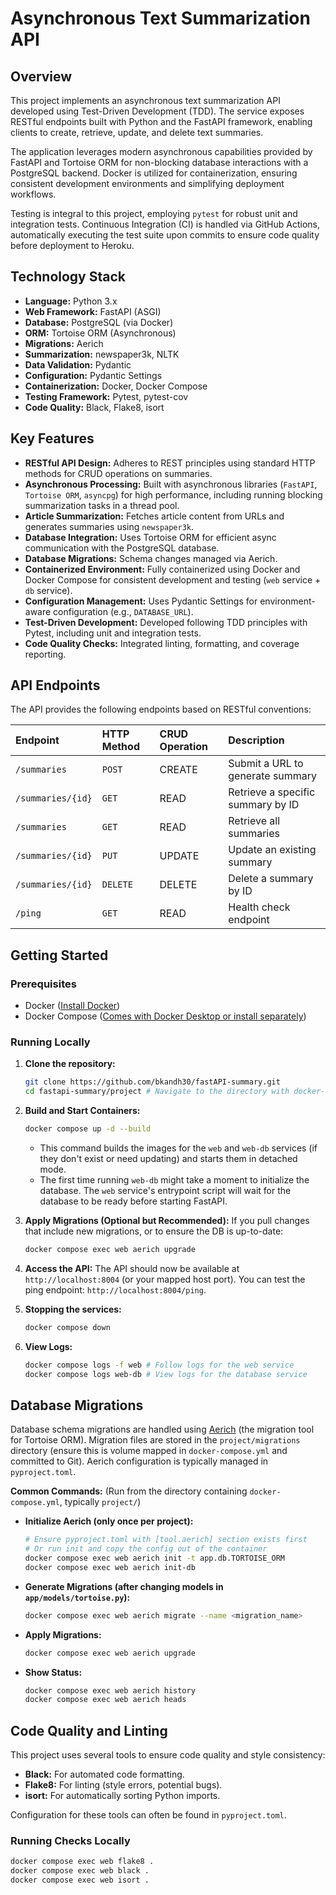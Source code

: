 # Asynchronous Text Summarization API

## Overview

This project implements an asynchronous text summarization API developed using Test-Driven Development (TDD). The service exposes RESTful endpoints built with Python and the FastAPI framework, enabling clients to create, retrieve, update, and delete text summaries.

The application leverages modern asynchronous capabilities provided by FastAPI and Tortoise ORM for non-blocking database interactions with a PostgreSQL backend. Docker is utilized for containerization, ensuring consistent development environments and simplifying deployment workflows.

Testing is integral to this project, employing `pytest` for robust unit and integration tests. Continuous Integration (CI) is handled via GitHub Actions, automatically executing the test suite upon commits to ensure code quality before deployment to Heroku.

## Technology Stack

- **Language:** Python 3.x
- **Web Framework:** FastAPI (ASGI)
- **Database:** PostgreSQL (via Docker)
- **ORM:** Tortoise ORM (Asynchronous)
- **Migrations:** Aerich
- **Summarization:** newspaper3k, NLTK
- **Data Validation:** Pydantic
- **Configuration:** Pydantic Settings
- **Containerization:** Docker, Docker Compose
- **Testing Framework:** Pytest, pytest-cov
- **Code Quality:** Black, Flake8, isort

## Key Features

- **RESTful API Design:** Adheres to REST principles using standard HTTP methods for CRUD operations on summaries.
- **Asynchronous Processing:** Built with asynchronous libraries (`FastAPI`, `Tortoise ORM`, `asyncpg`) for high performance, including running blocking summarization tasks in a thread pool.
- **Article Summarization:** Fetches article content from URLs and generates summaries using `newspaper3k`.
- **Database Integration:** Uses Tortoise ORM for efficient async communication with the PostgreSQL database.
- **Database Migrations:** Schema changes managed via Aerich.
- **Containerized Environment:** Fully containerized using Docker and Docker Compose for consistent development and testing (`web` service + `db` service).
- **Configuration Management:** Uses Pydantic Settings for environment-aware configuration (e.g., `DATABASE_URL`).
- **Test-Driven Development:** Developed following TDD principles with Pytest, including unit and integration tests.
- **Code Quality Checks:** Integrated linting, formatting, and coverage reporting.

## API Endpoints

The API provides the following endpoints based on RESTful conventions:

| Endpoint          | HTTP Method | CRUD Operation | Description                       |
| :---------------- | :---------- | :------------- | :-------------------------------- |
| `/summaries`      | `POST`      | CREATE         | Submit a URL to generate summary  |
| `/summaries/{id}` | `GET`       | READ           | Retrieve a specific summary by ID |
| `/summaries`      | `GET`       | READ           | Retrieve all summaries            |
| `/summaries/{id}` | `PUT`       | UPDATE         | Update an existing summary        |
| `/summaries/{id}` | `DELETE`    | DELETE         | Delete a summary by ID            |
| `/ping`           | `GET`       | READ           | Health check endpoint             |

## Getting Started

### Prerequisites

- Docker ([Install Docker](https://docs.docker.com/get-docker/))
- Docker Compose ([Comes with Docker Desktop or install separately](https://docs.docker.com/compose/install/))

### Running Locally

1.  **Clone the repository:**

    ```bash
    git clone https://github.com/bkandh30/fastAPI-summary.git
    cd fastapi-summary/project # Navigate to the directory with docker-compose.yml
    ```

2.  **Build and Start Containers:**

    ```bash
    docker compose up -d --build
    ```

    - This command builds the images for the `web` and `web-db` services (if they don't exist or need updating) and starts them in detached mode.
    - The first time running `web-db` might take a moment to initialize the database. The `web` service's entrypoint script will wait for the database to be ready before starting FastAPI.

3.  **Apply Migrations (Optional but Recommended):** If you pull changes that include new migrations, or to ensure the DB is up-to-date:

    ```bash
    docker compose exec web aerich upgrade
    ```

4.  **Access the API:** The API should now be available at `http://localhost:8004` (or your mapped host port). You can test the ping endpoint: `http://localhost:8004/ping`.

5.  **Stopping the services:**

    ```bash
    docker compose down
    ```

6.  **View Logs:**
    ```bash
    docker compose logs -f web # Follow logs for the web service
    docker compose logs web-db # View logs for the database service
    ```

## Database Migrations

Database schema migrations are handled using [Aerich](https://github.com/tortoise/aerich) (the migration tool for Tortoise ORM). Migration files are stored in the `project/migrations` directory (ensure this is volume mapped in `docker-compose.yml` and committed to Git). Aerich configuration is typically managed in `pyproject.toml`.

**Common Commands:** (Run from the directory containing `docker-compose.yml`, typically `project/`)

- **Initialize Aerich (only once per project):**
  ```bash
  # Ensure pyproject.toml with [tool.aerich] section exists first
  # Or run init and copy the config out of the container
  docker compose exec web aerich init -t app.db.TORTOISE_ORM
  docker compose exec web aerich init-db
  ```
- **Generate Migrations (after changing models in `app/models/tortoise.py`):**
  ```bash
  docker compose exec web aerich migrate --name <migration_name>
  ```
- **Apply Migrations:**
  ```bash
  docker compose exec web aerich upgrade
  ```
- **Show Status:**
  ```bash
  docker compose exec web aerich history
  docker compose exec web aerich heads
  ```

## Code Quality and Linting

This project uses several tools to ensure code quality and style consistency:

- **Black:** For automated code formatting.
- **Flake8:** For linting (style errors, potential bugs).
- **isort:** For automatically sorting Python imports.

Configuration for these tools can often be found in `pyproject.toml`.

### Running Checks Locally

```bash
docker compose exec web flake8 .
docker compose exec web black .
docker compose exec web isort .
```
